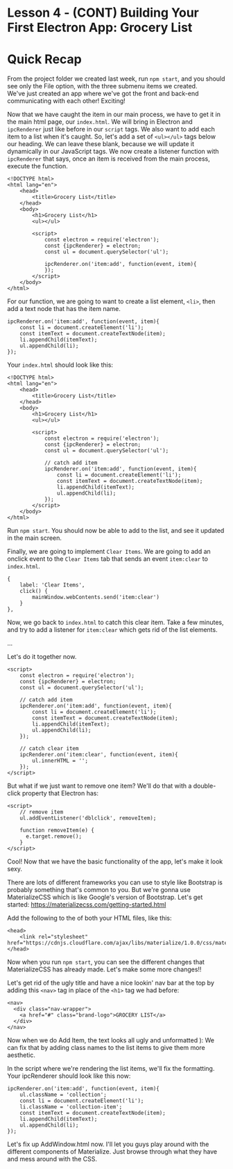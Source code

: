# **Lesson 4 - (CONT) Building Your First Electron App: Grocery List**

# Quick Recap #

From the project folder we created last week, run `npm start`, and you should see only the File option, with the three submenu items we created.  
We've just created an app where we've got the front and back-end communicating with each other! Exciting!

Now that we have caught the item in our main process, we have to get it in the main html page, our `index.html`.  We will bring in Electron and `ipcRenderer` just like before in our `script` tags.  We also want to add each item to a list when it's caught.  So, let's add a set of `<ul></ul>` tags below our heading.  We can leave these blank, because we will update it dynamically in our JavaScript tags.  We now create a listener function with `ipcRenderer` that says, once an item is received from the main process, execute the function. 

```
<!DOCTYPE html>
<html lang="en">
    <head>
        <title>Grocery List</title>
    </head>
    <body>
        <h1>Grocery List</h1>
        <ul></ul>

        <script>
            const electron = require('electron');
            const {ipcRenderer} = electron;
            const ul = document.querySelector('ul');

            ipcRenderer.on('item:add', function(event, item){ 
            });
        </script>
    </body>
</html>
```

For our function, we are going to want to create a list element, `<li>`, then add a text node that has the item name.
```
ipcRenderer.on('item:add', function(event, item){ 
    const li = document.createElement('li');
    const itemText = document.createTextNode(item);
    li.appendChild(itemText);
    ul.appendChild(li);
});
```

Your `index.html` should look like this:
```
<!DOCTYPE html>
<html lang="en">
    <head>
        <title>Grocery List</title>
    </head>
    <body>
        <h1>Grocery List</h1>
        <ul></ul>

        <script>
            const electron = require('electron');
            const {ipcRenderer} = electron;
            const ul = document.querySelector('ul');

            // catch add item
            ipcRenderer.on('item:add', function(event, item){ 
                const li = document.createElement('li');
                const itemText = document.createTextNode(item);
                li.appendChild(itemText);
                ul.appendChild(li);
            });
        </script>
    </body>
</html>
```

Run `npm start`.  You should now be able to add to the list, and see it updated in the main screen.

Finally, we are going to implement `Clear Items`.  We are going to add an onclick event to the `Clear Items` tab that sends an event `item:clear` to `index.html`.

```
{
    label: 'Clear Items',
    click() {
        mainWindow.webContents.send('item:clear')
    }
},
```

Now, we go back to `index.html` to catch this clear item.  Take a few minutes, and try to add a listener for `item:clear` which gets rid of the list elements.

...

Let's do it together now.

```
<script>
    const electron = require('electron');
    const {ipcRenderer} = electron;
    const ul = document.querySelector('ul');

    // catch add item
    ipcRenderer.on('item:add', function(event, item){ 
        const li = document.createElement('li');
        const itemText = document.createTextNode(item);
        li.appendChild(itemText);
        ul.appendChild(li);
    });

    // catch clear item
    ipcRenderer.on('item:clear', function(event, item){
        ul.innerHTML = '';
    });
</script>
```

But what if we just want to remove one item? We'll do that with a double-click property that Electron has:
```
<script>
    // remove item
    ul.addEventListener('dblclick', removeItem);

    function removeItem(e) {
      e.target.remove();
    }
</script>
```

Cool! Now that we have the basic functionality of the app, let's make it look sexy.

There are lots of different frameworks you can use to style like Bootstrap is probably something that's common to you. But we're gonna use MaterializeCSS which is like Google's version of Bootstrap.
Let's get started: https://materializecss.com/getting-started.html

Add the following to the <head> of both your HTML files, like this:

```
<head>
    <link rel="stylesheet" href="https://cdnjs.cloudflare.com/ajax/libs/materialize/1.0.0/css/materialize.min.css">
</head>
```

Now when you run `npm start`,  you can see the different changes that MaterializeCSS has already made. Let's make some more changes!!


Let's get rid of the ugly title and have a nice lookin' nav bar at the top by adding this `<nav>` tag in place of the `<h1>` tag we had before:

```
<nav>
  <div class="nav-wrapper">
    <a href="#" class="brand-logo">GROCERY LIST</a>
  </div>
</nav>
```

Now when we do Add Item, the text looks all ugly and unformatted ): We can fix that by adding class names to the list items to give them more aesthetic.

In the script where we're rendering the list items, we'll fix the formatting. Your ipcRenderer should look like this now:

```
ipcRenderer.on('item:add', function(event, item){
    ul.className = 'collection';
    const li = document.createElement('li');
    li.className = 'collection-item';
    const itemText = document.createTextNode(item);
    li.appendChild(itemText);
    ul.appendChild(li);
});
```

Let's fix up AddWindow.html now. I'll let you guys play around with the different components of Materialize. Just browse through what they have and mess around with the CSS.




